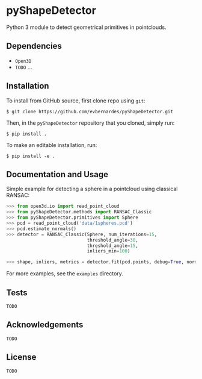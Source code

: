 # pyShapeDetector

Python 3 module to detect geometrical primitives in pointclouds.

## Dependencies

- `Open3D`
- `TODO` ...



## Installation

To install from GitHub source, first clone repo using `git`:

    $ git clone https://github.com/evbernardes/pyShapeDetector.git

Then, in the `pyShapeDetector` repository that you cloned, simply run:

    $ pip install .

To make an editable installation, run:

    $ pip install -e .

## Documentation and Usage

Simple example for detecting a sphere in a pointcloud using classical RANSAC:

``` python
>>> from open3d.io import read_point_cloud
>>> from pyShapeDetector.methods import RANSAC_Classic
>>> from pyShapeDetector.primitives import Sphere
>>> pcd = read_point_cloud('data/1spheres.pcd')
>>> pcd.estimate_normals()
>>> detector = RANSAC_Classic(Sphere, num_iterations=15,
                              threshold_angle=30,
                              threshold_angle=15,
                              inliers_min=100)

>>> shape, inliers, metrics = detector.fit(pcd.points, debug=True, normals=normals)
```

For more examples, see the `examples` directory.

## Tests

`TODO`

## Acknowledgements

`TODO`

## License

`TODO`

